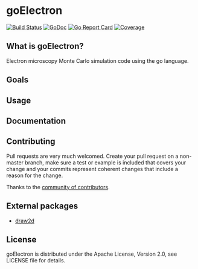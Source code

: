 # goElectron
[![Build Status](https://travis-ci.org/drix00/goElectron.svg?branch=master)](https://travis-ci.org/drix00/goElectron)
[![GoDoc](https://godoc.org/github.com/drix00/goElectron?status.svg)](https://godoc.org/github.com/drix00/goElectron)
[![Go Report Card](https://goreportcard.com/badge/github.com/drix00/goElectron)](https://goreportcard.com/report/github.com/drix00/goElectron)
[![Coverage](http://gocover.io/_badge/github.com/drix00/goElectron)](http://gocover.io/github.com/drix00/goElectron)

## What is goElectron?
Electron microscopy Monte Carlo simulation code using the go language.

## Goals

<!--Provide a functional interface that closely represents the AMQP 0.9.1 model
targeted to RabbitMQ as a server.  This includes the minimum necessary to
interact the semantics of the protocol.-->

## Usage

<!--See the 'examples' subdirectory for simple producers and consumers executables.
If you have a use-case in mind which isn't well-represented by the examples,
please file an issue.-->

## Documentation

<!--Use [Godoc documentation](http://godoc.org/github.com/streadway/amqp) for
reference and usage.

[RabbitMQ tutorials in
Go](https://github.com/rabbitmq/rabbitmq-tutorials/tree/master/go) are also
available.-->

## Contributing

Pull requests are very much welcomed.  Create your pull request on a non-master
branch, make sure a test or example is included that covers your change and
your commits represent coherent changes that include a reason for the change.


Thanks to the [community of contributors](https://github.com/drix00/goElectron/graphs/contributors).

## External packages

  * [draw2d](https://github.com/llgcode/draw2d)

## License

goElectron is distributed under the Apache License, Version 2.0, see LICENSE file for details.
